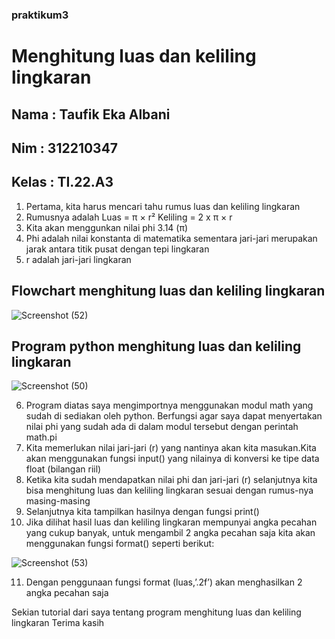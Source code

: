 ### praktikum3
# Menghitung luas dan keliling lingkaran 

## Nama : Taufik Eka Albani

## Nim : 312210347

## Kelas : TI.22.A3


1. Pertama, kita harus mencari tahu rumus luas dan keliling lingkaran
2. Rumusnya adalah Luas = π × r² Keliling = 2 x π × r
3. Kita akan menggunkan nilai phi 3.14 (π)
4. Phi adalah nilai konstanta di matematika sementara jari-jari merupakan jarak antara titik pusat dengan tepi lingkaran
5. r adalah jari-jari lingkaran


## Flowchart menghitung luas dan keliling lingkaran 
![Screenshot (52)](https://user-images.githubusercontent.com/115517181/197819731-bbe1f2e6-e332-4627-b4bd-e720d6546354.png)


## Program python menghitung luas dan keliling lingkaran
![Screenshot (50)](https://user-images.githubusercontent.com/115517181/197813442-64a0094d-e023-4e6b-847e-33ab7f7e53c8.png)

6. Program diatas saya mengimportnya menggunakan modul math yang sudah di sediakan oleh python. Berfungsi agar saya dapat menyertakan nilai phi yang sudah ada                di dalam modul tersebut dengan perintah math.pi
7. Kita memerlukan nilai jari-jari (r) yang nantinya akan kita masukan.Kita akan menggunakan fungsi input() yang nilainya di konversi ke tipe data float (bilangan riil)
8. Ketika kita sudah mendapatkan nilai phi dan jari-jari (r) selanjutnya kita bisa menghitung luas dan keliling lingkaran sesuai dengan rumus-nya masing-masing
9. Selanjutnya kita tampilkan hasilnya dengan fungsi print()
10. Jika dilihat hasil luas dan keliling lingkaran mempunyai angka pecahan yang cukup banyak, untuk mengambil 2 angka pecahan saja kita akan menggunakan fungsi format() seperti berikut:

![Screenshot (53)](https://user-images.githubusercontent.com/115517181/197821074-8148fdf0-ecdd-4ccb-af69-54e513662ca2.png)

11. Dengan penggunaan fungsi format (luas,’.2f’) akan menghasilkan 2 angka pecahan saja

Sekian tutorial dari saya tentang program menghitung luas dan keliling lingkaran 
Terima kasih

